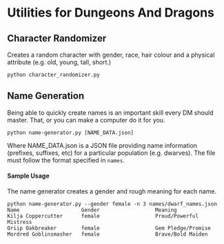 # Utilities for Dungeons And Dragons

## Character Randomizer

Creates a random character with gender, race, hair colour and a physical attribute (e.g. old, young, tall, short.)

`python character_randomizer.py`

## Name Generation

Being able to quickly create names is an important skill every DM should master. That, or you can make a computer do it for you.

`python name-generator.py [NAME_DATA.json]`

Where NAME_DATA.json is a JSON file providing name information (prefixes, suffixes, etc) for a particular population (e.g. dwarves). The file must follow the format specified in `names`.

#### Sample Usage
The name generator creates a gender and rough meaning for each name.
```
python name-generator.py --gender female -n 3 names/dwarf_names.json
Name                    Gender                  Meaning                 
Kilja Coppercutter      female                  Proud/Powerful Mistress 
Oriip Oakbreaker        female                  Gem Pledge/Promise      
Mordred Goblinsmasher   female                  Brave/Bold Maiden
```
